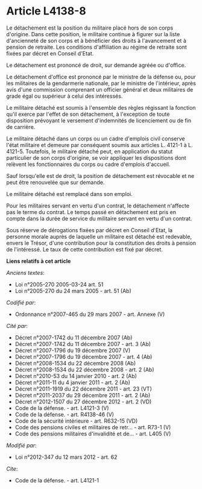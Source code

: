 # Article L4138-8

Le détachement est la position du militaire placé hors de son corps d'origine. Dans cette position, le militaire continue à
figurer sur la liste d'ancienneté de son corps et à bénéficier des droits à l'avancement et à pension de retraite. Les
conditions d'affiliation au régime de retraite sont fixées par décret en Conseil d'Etat. 

Le détachement est prononcé de droit, sur demande agréée ou d'office. 

Le détachement d'office est prononcé par le ministre de la défense ou, pour les militaires de la gendarmerie nationale, par
le ministre de l'intérieur, après avis d'une commission comprenant un officier général et deux militaires de grade égal ou
supérieur à celui des intéressés. 

Le militaire détaché est soumis à l'ensemble des règles régissant la fonction qu'il exerce par l'effet de son détachement, à
l'exception de toute disposition prévoyant le versement d'indemnités de licenciement ou de fin de carrière. 

Le militaire détaché dans un corps ou un cadre d'emplois civil conserve l'état militaire et demeure par conséquent soumis aux
articles L. 4121-1 à L. 4121-5. Toutefois, le militaire détaché peut, en application du statut particulier de son corps
d'origine, se voir appliquer les dispositions dont relèvent les fonctionnaires du corps ou cadre d'emplois d'accueil. 

Sauf lorsqu'elle est de droit, la position de détachement est révocable et ne peut être renouvelée que sur demande. 

Le militaire détaché est remplacé dans son emploi. 

Pour les militaires servant en vertu d'un contrat, le détachement n'affecte pas le terme du contrat. Le temps passé en
détachement est pris en compte dans la durée de service du militaire servant en vertu d'un contrat. 

Sous réserve de dérogations fixées par décret en Conseil d'Etat, la personne morale auprès de laquelle un militaire est
détaché est redevable, envers le Trésor, d'une contribution pour la constitution des droits à pension de l'intéressé. Le taux
de cette contribution est fixé par décret.

**Liens relatifs à cet article**

_Anciens textes_:

  - Loi n°2005-270 2005-03-24 art. 51
  - Loi n°2005-270 du 24 mars 2005 - art. 51 (Ab)

_Codifié par_:

  - Ordonnance n°2007-465 du 29 mars 2007 - art. Annexe (V)

_Cité par_:

  - Décret n°2007-1742 du 11 décembre 2007 (Ab)
  - Décret n°2007-1742 du 11 décembre 2007 - art. 3 (Ab)
  - Décret n°2007-1796 du 19 décembre 2007 (V)
  - Décret n°2007-1796 du 19 décembre 2007 - art. 4 (Ab)
  - Décret n°2008-1534 du 22 décembre 2008 (Ab)
  - Décret n°2008-1534 du 22 décembre 2008 - art. 2 (Ab)
  - Décret n°2010-53 du 14 janvier 2010 - art. 2 (Ab)
  - Décret n°2011-11 du 4 janvier 2011 - art. 2 (Ab)
  - Décret n°2011-1919 du 22 décembre 2011 - art. 23 (VT)
  - Décret n°2011-2037 du 29 décembre 2011 - art. 2 (Ab)
  - Décret n°2012-1507 du 27 décembre 2012 - art. 2 (VD)
  - Code de la défense. - art. L4121-3 (V)
  - Code de la défense. - art. R4138-46 (V)
  - Code de la sécurité intérieure - art. R632-15 (VD)
  - Code des pensions civiles et militaires de retr... - art. R73-1 (V)
  - Code des pensions militaires d'invalidité et de... - art. L405 (V)

_Modifié par_:

  - Loi n°2012-347 du 12 mars 2012 - art. 62

_Cite_:

  - Code de la défense. - art. L4121-1
